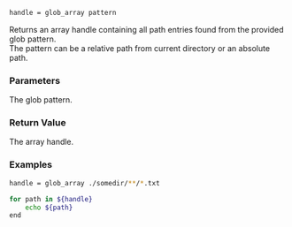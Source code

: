 ```sh
handle = glob_array pattern
```

Returns an array handle containing all path entries found from the provided glob pattern.<br>
The pattern can be a relative path from current directory or an absolute path.

### Parameters

The glob pattern.

### Return Value

The array handle.

### Examples

```sh
handle = glob_array ./somedir/**/*.txt

for path in ${handle}
    echo ${path}
end
```
